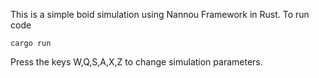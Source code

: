 This is a simple boid simulation using Nannou Framework in Rust.
To run code

    cargo run

Press the keys W,Q,S,A,X,Z to change simulation parameters.
